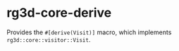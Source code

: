 # rg3d-core-derive

Provides the `#[derive(Visit)]` macro, which implements `rg3d::core::visitor::Visit`.
